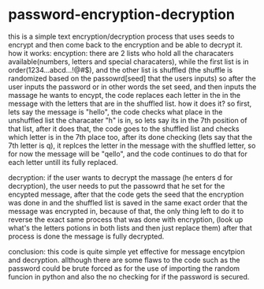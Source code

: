 # password-encryption-decryption
this is a simple text encryption/decryption process that uses seeds to encrypt and then come back to the encryption and be able to decrypt it.
how it works:
  encyption:
      there are 2 lists who hold all the characaters available(numbers, letters and special characaters), while the first list is in order(1234...abcd...!@#$), and the other list is shuffled (the shuffle is randomized based on the passowrd[seed] that the                    users inputs)
      so after the user inputs the password or in other words the set seed, and then inputs the massage he wants to encypt, the code replaces each letter in the in the message with the letters that are in the shuffled list.
      how it does it? so first, lets say the message is "hello", the code checks what place in the unshuffled list the characater "h" is in, so lets say its in the 7th position of that list, after it does that, the code goes to the shuffled list
      and checks which letter is in the 7th place too, after its done checking (lets say that the 7th letter is q), it replces the letter in the message with the shuffled letter, so for now the message will be "qello", and the code continues to do that
      for each letter untill its fully replaced.
  
  decryption:
      if the user wants to decrypt the massage (he enters d for decryption), the user needs to put the passowrd that he set for the encypted message, after that the code gets the seed that the encryption was done in and the shuffled list is saved
      in the same exact order that the message was encrypted in, because of that, the only thing left to do it to reverse the exact same process that was done with encryption, (look up what's the letters potions in both lists and then just replace them)
      after that process is done the message is fully decrypted.

conclusion: 
    this code is quite simple yet effective for message encytpion and decryption.
    allthough there are some flaws to the code such as the password could be brute forced as for the use of importing the random funcion in python and also the no checking for if the password is secured.
